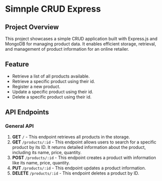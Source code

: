 # Simnple CRUD Express
## Project Overview
This project showcases a simple CRUD application built with Express.js and MongoDB for managing product data. It enables efficient storage, retrieval, and management of product information for an online retailer.
## Feature
<ul>
    <li>Retrieve a list of all products available.</li>
    <li>Retrieve a specific product using their id.</li>
    <li>Register a new product.</li>
    <li>Update a specific product using their id.</li>
    <li>Delete a specific product using their id.</li>
</ul>

## API Endpoints
### General API

1. **GET** `/` - This endpoint retrieves all products in the storage.
2. **GET** `/products/:id` - This endpoint allows users to search for a specific product by its ID. It returns detailed information about the product, including its name, price, quantity.
3. **POST** `/products/:id` - This endpoint creates a product with information like its name, price, quantity.
4. **PUT** `/products/:id` - This endpoint updates a product information.
5. **DELETE** `/products/:id` - This endpoint deletes a product by ID.
